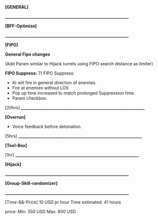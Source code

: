 **[GENERAL]**

<!-- 1) Fix the deleted units issue in zeus -->
<!-- 2) General optimizing with new knowledge on call/spawn scripts.
[8hrs] -->
**_____________________________________________________________**


 **[BFF-Optimize]**
<!-- 
1) Remove the Hunker down function. 
2) Simple BFF (Avoid cashing all the objects)
[2hrs]  -->
**_____________________________________________________________**


**[FIPO]**

<!-- **Activation-Zone-module:**
1) Activation-Zone-module:
   - Activation-zone will work like the fire-sector
   - can be synched to multiple FIPOs allowing for fewer checks

2) Activation-Zone-module params:
   - Activation side [east, west, guer]
   - Module-mode: Deactivated/Activated (Outflanked / fire-sector). 
   - Side knowledge required 0-4 (0-100 %) (37.5 = knows it is enemy) -->

**General Fipo changes**
<!-- 3) Overrun distance param on FIPO-modules -->

<!-- 4) Groupmembers should enter FIPOs even if SL is moving. Add cooldown after exiting to avoid looping.  -->
   (Add Param  similar to Hijack turrets using FIPO search distance as limiter)

<!-- 5) Random Timeout Min/Max param  -->

<!-- 6) Panic while in FIPO. -->


**FIPO Suppress:**
7) FIPO Suppress:
   - AI will fire in general direction of enemies.
   - Fire at enemies without LOS
   - Pop up time increased to match prolonged Suppression time.
   - Param checkbox. 

[20hrs]
**_____________________________________________________________**


**[Overrun]**

<!-- 1) Overrun distance is 50% when indoors -->
<!-- 2) Capture Suicide  -->
   <!-- - CBA param for Type of explosive -->
   <!-- - New: Largest explosive in inventory. -->
   - Voice feedback before detonation.
   <!-- - Create eventhandler. -->
<!-- 3) Turrets can be overrun -->
[5hrs]
**_____________________________________________________________**


**[Tool-Box]**

<!-- -Remove digestion from Tool-box -->
[1hr]
**_____________________________________________________________**


 **[Hijack]**
<!--
1) Crewmen can hijack Armour
[1hrs] -->
**_____________________________________________________________**


**[Group-Skill-randomizer]**

<!-- 1) Add param to randomize values in the skill module. 
2) Add random range coeff (Default: 0.3)
[3hrs] -->
**_____________________________________________________________**


[Time-&&-Price]
10 USD pr hour
Time estimated: 
41 hours

price:
Min: 350  USD
Max: 800 USD
